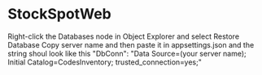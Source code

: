 # StockSpotWeb
Right-click the Databases node in Object Explorer and select Restore Database
Copy server name and then paste it in appsettings.json and the string  shoul look like this
"DbConn": "Data Source=(your server name); Initial Catalog=CodesInventory; trusted_connection=yes;"
